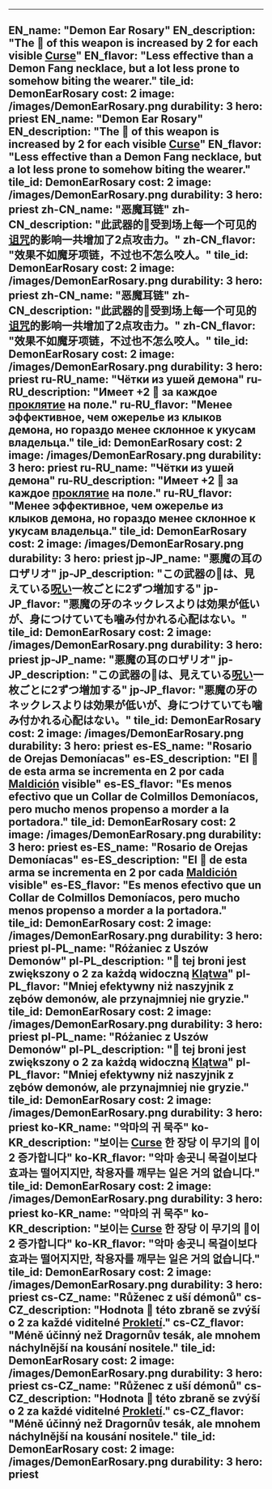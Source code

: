 ---

EN_name: "Demon Ear Rosary"
EN_description: "The 🔸 of this weapon is increased by 2 for each visible <u>Curse</u>"
EN_flavor: "Less effective than a Demon Fang necklace, but a lot less prone to somehow biting the wearer."
tile_id: DemonEarRosary
cost: 2
image: /images/DemonEarRosary.png
durability: 3
hero: priest
EN_name: "Demon Ear Rosary"
EN_description: "The 🔸 of this weapon is increased by 2 for each visible <u>Curse</u>"
EN_flavor: "Less effective than a Demon Fang necklace, but a lot less prone to somehow biting the wearer."
tile_id: DemonEarRosary
cost: 2
image: /images/DemonEarRosary.png
durability: 3
hero: priest
zh-CN_name: "恶魔耳链"
zh-CN_description: "此武器的🔸受到场上每一个可见的<u>诅咒</u>的影响一共增加了2点攻击力。"
zh-CN_flavor: "效果不如魔牙项链，不过也不怎么咬人。"
tile_id: DemonEarRosary
cost: 2
image: /images/DemonEarRosary.png
durability: 3
hero: priest
zh-CN_name: "恶魔耳链"
zh-CN_description: "此武器的🔸受到场上每一个可见的<u>诅咒</u>的影响一共增加了2点攻击力。"
zh-CN_flavor: "效果不如魔牙项链，不过也不怎么咬人。"
tile_id: DemonEarRosary
cost: 2
image: /images/DemonEarRosary.png
durability: 3
hero: priest
ru-RU_name: "Чётки из ушей демона"
ru-RU_description: "Имеет +2 🔸 за каждое <u>проклятие</u> на поле."
ru-RU_flavor: "Менее эффективное, чем ожерелье из клыков демона, но гораздо менее склонное к укусам владельца."
tile_id: DemonEarRosary
cost: 2
image: /images/DemonEarRosary.png
durability: 3
hero: priest
ru-RU_name: "Чётки из ушей демона"
ru-RU_description: "Имеет +2 🔸 за каждое <u>проклятие</u> на поле."
ru-RU_flavor: "Менее эффективное, чем ожерелье из клыков демона, но гораздо менее склонное к укусам владельца."
tile_id: DemonEarRosary
cost: 2
image: /images/DemonEarRosary.png
durability: 3
hero: priest
jp-JP_name: "悪魔の耳のロザリオ"
jp-JP_description: "この武器の🔸は、見えている<u>呪い</u>一枚ごとに2ずつ増加する"
jp-JP_flavor: "悪魔の牙のネックレスよりは効果が低いが、身につけていても噛み付かれる心配はない。"
tile_id: DemonEarRosary
cost: 2
image: /images/DemonEarRosary.png
durability: 3
hero: priest
jp-JP_name: "悪魔の耳のロザリオ"
jp-JP_description: "この武器の🔸は、見えている<u>呪い</u>一枚ごとに2ずつ増加する"
jp-JP_flavor: "悪魔の牙のネックレスよりは効果が低いが、身につけていても噛み付かれる心配はない。"
tile_id: DemonEarRosary
cost: 2
image: /images/DemonEarRosary.png
durability: 3
hero: priest
es-ES_name: "Rosario de Orejas Demoníacas"
es-ES_description: "El 🔸 de esta arma se incrementa en 2 por cada <u>Maldición</u> visible"
es-ES_flavor: "Es menos efectivo que un Collar de Colmillos Demoníacos, pero mucho menos propenso a morder a la portadora."
tile_id: DemonEarRosary
cost: 2
image: /images/DemonEarRosary.png
durability: 3
hero: priest
es-ES_name: "Rosario de Orejas Demoníacas"
es-ES_description: "El 🔸 de esta arma se incrementa en 2 por cada <u>Maldición</u> visible"
es-ES_flavor: "Es menos efectivo que un Collar de Colmillos Demoníacos, pero mucho menos propenso a morder a la portadora."
tile_id: DemonEarRosary
cost: 2
image: /images/DemonEarRosary.png
durability: 3
hero: priest
pl-PL_name: "Różaniec z Uszów Demonów"
pl-PL_description: "🔸 tej broni jest zwiększony o 2 za każdą widoczną <u>Klątwa</u>"
pl-PL_flavor: "Mniej efektywny niż naszyjnik z zębów demonów, ale przynajmniej nie gryzie."
tile_id: DemonEarRosary
cost: 2
image: /images/DemonEarRosary.png
durability: 3
hero: priest
pl-PL_name: "Różaniec z Uszów Demonów"
pl-PL_description: "🔸 tej broni jest zwiększony o 2 za każdą widoczną <u>Klątwa</u>"
pl-PL_flavor: "Mniej efektywny niż naszyjnik z zębów demonów, ale przynajmniej nie gryzie."
tile_id: DemonEarRosary
cost: 2
image: /images/DemonEarRosary.png
durability: 3
hero: priest
ko-KR_name: "악마의 귀 묵주"
ko-KR_description: "보이는 <u>Curse</u> 한 장당 이 무기의 🔸이 2 증가합니다"
ko-KR_flavor: "악마 송곳니 목걸이보다 효과는 떨어지지만, 착용자를 깨무는 일은 거의 없습니다."
tile_id: DemonEarRosary
cost: 2
image: /images/DemonEarRosary.png
durability: 3
hero: priest
ko-KR_name: "악마의 귀 묵주"
ko-KR_description: "보이는 <u>Curse</u> 한 장당 이 무기의 🔸이 2 증가합니다"
ko-KR_flavor: "악마 송곳니 목걸이보다 효과는 떨어지지만, 착용자를 깨무는 일은 거의 없습니다."
tile_id: DemonEarRosary
cost: 2
image: /images/DemonEarRosary.png
durability: 3
hero: priest
cs-CZ_name: "Růženec z uší démonů"
cs-CZ_description: "Hodnota 🔸 této zbraně se zvýší o 2 za každé viditelné <u>Prokletí</u>."
cs-CZ_flavor: "Méně účinný než Dragornův tesák, ale mnohem náchylnější na kousání nositele."
tile_id: DemonEarRosary
cost: 2
image: /images/DemonEarRosary.png
durability: 3
hero: priest
cs-CZ_name: "Růženec z uší démonů"
cs-CZ_description: "Hodnota 🔸 této zbraně se zvýší o 2 za každé viditelné <u>Prokletí</u>."
cs-CZ_flavor: "Méně účinný než Dragornův tesák, ale mnohem náchylnější na kousání nositele."
tile_id: DemonEarRosary
cost: 2
image: /images/DemonEarRosary.png
durability: 3
hero: priest
---